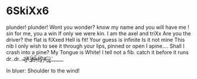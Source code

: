 # 6SkiXx6
plunder! plunder! Wont you wonder?
know my name and you will have me !
sin for me, 
you a win
If only we were kin. 
I am the axel and triXx
Are you the driver?
the flat is fiXxed
Hell is fit!
Your guess
is infinite
Is it not mine
This nib
I only wish to see it
through your lips, pinned or open
I apine....
Shall I crash into a pine?
My Tongue is White!
I tell not a fib.
catch it
before it runs dr..dr...̴2̶͚̈n̸̬͌ ̵̪̐d̸̼͛ḽ̶͑ķ̴̉f̷̯̈s̸͖̾ ̴͙̏8̶̦̑.̵͚͛.̶̢͐_̸͇́_____

In bluer: Shoulder to the wind!
